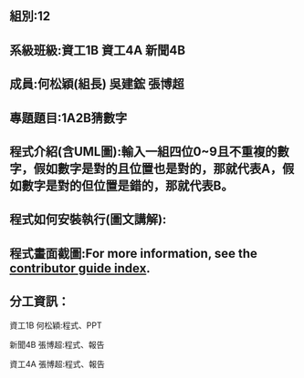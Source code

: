 ## 組別:12

## 系級班級:資工1B  資工4A  新聞4B

## 成員:何松穎(組長)  吳建鋐  張博超

## 專題題目:1A2B猜數字

## 程式介紹(含UML圖):輸入一組四位0~9且不重複的數字，假如數字是對的且位置也是對的，那就代表A，假如數字是對的但位置是錯的，那就代表B。

## 程式如何安裝執行(圖文講解):

## 程式畫面截圖:For more information, see the [contributor guide index](https://github.com/Azure/azure-content/blob/master/contributor-guide/contributor-guide-index.md).

## 分工資訊：

資工1B 何松穎:程式、PPT

新聞4B 張博超:程式、報告

資工4A 張博超:程式、報告
